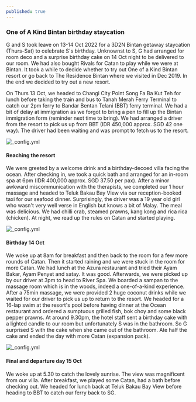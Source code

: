 ```yaml
---
published: true
---
```

### One of A Kind Bintan birthday staycation

G and S took leave on 13-14 Oct 2022 for a 3D2N Bintan getaway staycation (Thurs-Sat) to celebrate S's birthday. Unknownst to S, G had arranged for room deco and a surprise birthday cake on 14 Oct night to be delivered to our room. We had also bought Rivals for Catan to play while we were at Bintan. It took a while to decide whether to try out One of a Kind Bintan resort or go back to The Residence Bintan where we visited in Dec 2019. In the end we decided to try out a new resort.

On Thurs 13 Oct, we headed to Changi City Point Song Fa Ba Kut Teh for lunch before taking the train and bus to Tanah Merah Ferry Terminal to catch our 2pm ferry to Bandar Bentan Telani (BBT) ferry terminal. We had a bit of delay at immigration as we forgot to bring a pen to fill up the Bintan immigration form (reminder next time to bring). We had arranged a driver from the resort to pick us up from BBT (IDR 450,000 approx. SGD 42 one way). The driver had been waiting and was prompt to fetch us to the resort.

![_config.yml]({{site.baseurl}}/images/ooak4.jpg)

#### Reaching the resort
We were greeted by a welcome drink and a birthday-decoed villa facing the ocean. After checking in, we took a quick bath and arranged for an in-room spa at 6pm (IDR 400,000 approx. SGD 37.50 per pax). After a minor awkward miscommunication with the therapists, we completed our 1 hour massage and headed to Teluk Bakau Bay View via our reception-booked taxi for our seafood dinner. Surprisingly, the driver was a 19 year old girl who wasn't very well verse in English but knows a bit of Malay. The meal was delicious. We had chilli crab, steamed prawns, kang kong and rica rica (chicken). At night, we read up the rules on Catan and started playing.

![_config.yml]({{site.baseurl}}/images/ooak2.jpg)

#### Birthday 14 Oct
We woke up at 8am for breakfast and then back to the room for a few more rounds of Catan. Then it started raining and we were stuck in the room for more Catan. We had lunch at the Azura restaurant and tried their Ayam Bakar, Ayam Penyet and satay. It was good. Afterwards, we were picked up by our driver at 3pm to head to River Spa. We boarded a sampan to the massage room which is in the woods, indeed a one-of-a-kind experience. After a 75min massage, we were provided 2 huge coconut drinks while we waited for our driver to pick us up to return to the resort. We headed for a 16-lap swim at the resort's pool before having dinner at the Ocean restaurant and ordered a sumptuous grilled fish, bok choy and some black pepper prawns. At around 9.30pm, the hotel staff sent a birthday cake with a lighted candle to our room but unfortunately S was in the bathroom. So G surprised S with the cake when she came out of the bathroom. Ate half the cake and ended the day with more Catan (expansion pack).

![_config.yml]({{site.baseurl}}/images/ooak3.jpg)

#### Final and departure day 15 Oct
We woke up at 5.30 to catch the lovely sunrise. The view was magnificent from our villa. After breakfast, we played some Catan, had a bath before checking out. We headed for lunch back at Teluk Bakau Bay View before heading to BBT to catch our ferry back to SG.
